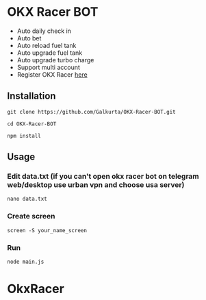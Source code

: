 # OKX Racer BOT

- Auto daily check in
- Auto bet
- Auto reload fuel tank
- Auto upgrade fuel tank
- Auto upgrade turbo charge
- Support multi account
- Register OKX Racer [here](https://t.me/OKX_official_bot/OKX_Racer?startapp=linkCode_88910038)

## Installation

``git clone https://github.com/Galkurta/OKX-Racer-BOT.git
``

``
cd OKX-Racer-BOT
``

``
npm install
``

## Usage

### Edit data.txt (if you can't open okx racer bot on telegram web/desktop use urban vpn and choose usa server)

``
nano data.txt
``

### Create screen

``
screen -S your_name_screen
``

### Run 

``
node main.js
``
# OkxRacer

